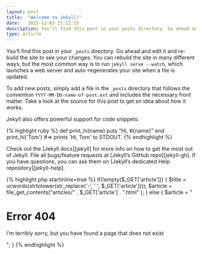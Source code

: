 ```yaml
---
layout: post
title:  "Welcome to Jekyll!"
date:   2015-12-03 21:12:15
description: You’ll find this post in your posts directory. Go ahead and edit it and re-build the site to see your changes
type: article
---
```

You’ll find this post in your `_posts` directory. Go ahead and edit it and re-build the site to see your changes. You can rebuild the site in many different ways, but the most common way is to run `jekyll serve --watch`, which launches a web server and auto-regenerates your site when a file is updated.

To add new posts, simply add a file in the `_posts` directory that follows the convention `YYYY-MM-DD-name-of-post.ext` and includes the necessary front matter. Take a look at the source for this post to get an idea about how it works.

Jekyll also offers powerful support for code snippets:

{% highlight ruby %}
def print_hi(name)
  puts "Hi, #{name}"
end
print_hi('Tom')
#=> prints 'Hi, Tom' to STDOUT.
{% endhighlight %}

Check out the [Jekyll docs][jekyll] for more info on how to get the most out of Jekyll. File all bugs/feature requests at [Jekyll’s GitHub repo][jekyll-gh]. If you have questions, you can ask them on [Jekyll’s dedicated Help repository][jekyll-help].


{% highlight php startinline=true %}
if(!empty($_GET['article'])) {
    $title = ucwords(strtolower(str_replace('-', ' ', $_GET['article'])));
    $article = file_get_contents("articles/" . $_GET['article'] . ".html" );
} else {
    $article = "<h1>Error 404</h1><p>I'm terribly sorry, but you have found a page that does not exist</p>";
}
{% endhighlight %}
